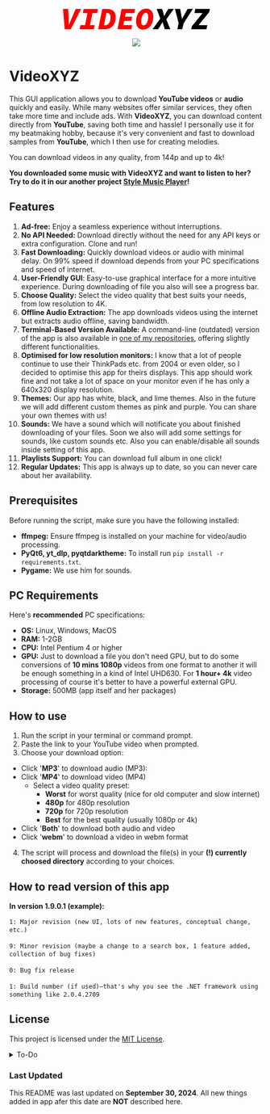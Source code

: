 <p align="center">
  <img src="VideoXYZ_logo.png" alt="App Logo"/>
</p>

<p align="center">
  <img src="https://img.shields.io/badge/LICENSE-MIT-green"/>
</p>

# VideoXYZ

This GUI application allows you to download **YouTube videos** or **audio** quickly and easily. While many websites offer similar services, they often take more time and include ads. With **VideoXYZ**, you can download content directly from **YouTube**, saving both time and hassle! I personally use it for my beatmaking hobby, because it's very convenient and fast to download samples from **YouTube**, which I then use for creating melodies.

You can download videos in any quality, from 144p and up to 4k!

**You downloaded some music with VideoXYZ and want to listen to her? Try to do it in our another project [Style Music Player](https://github.com/Vadkon07/Style_Music_Player)!**

## Features
1. **Ad-free:** Enjoy a seamless experience without interruptions.
2. **No API Needed:** Download directly without the need for any API keys or extra configuration. Clone and run!
3. **Fast Downloading:** Quickly download videos or audio with minimal delay. On 99% speed if download depends from your PC specifications and speed of internet.
4. **User-Friendly GUI**: Easy-to-use graphical interface for a more intuitive experience. During downloading of file you also will see a progress bar.
5. **Choose Quality:** Select the video quality that best suits your needs, from low resolution to 4K.
6. **Offline Audio Extraction:** The app downloads videos using the internet but extracts audio offline, saving bandwidth.
7. **Terminal-Based Version Available:** A command-line (outdated)  version of the app is also available in [one of my repositories](https://github.com/Vadkon07/YouTube_Downloader), offering slightly different functionalities.
8. **Optimised for low resolution monitors:** I know that a lot of people continue to use their ThinkPads etc. from 2004 or even older, so I decided to optimise this app for theirs displays. This app should work fine and not take a lot of space on your monitor even if he has only a 640x320 display resolution.
9. **Themes:** Our app has white, black, and lime themes. Also in the future we will add different custom themes as pink and purple. You can share your own themes with us!
10. **Sounds:** We have a sound which will notificate you about finished downloading of your files. Soon we also will add some settings for sounds, like custom sounds etc. Also you can enable/disable all sounds inside setting of this app.
11. **Playlists Support:** You can download full album in one click!
12. **Regular Updates:** This app is always up to date, so you can never care about her availability.

## Prerequisites

Before running the script, make sure you have the following installed:

- **ffmpeg:** Ensure ffmpeg is installed on your machine for video/audio processing.
- **PyQt6, yt_dlp, pyqtdarktheme:** To install run `pip install -r requirements.txt`.
- **Pygame:** We use him for sounds.

## PC Requirements

Here's **recommended** PC specifications:

- **OS:** Linux, Windows, MacOS
- **RAM:** 1-2GB
- **CPU:** Intel Pentium 4 or higher
- **GPU:** Just to download a file you don't need GPU, but to do some conversions of **10 mins 1080p** videos from one format to another it will be enough something in a kind of Intel UHD630. For **1 hour+ 4k** video processing of course it's better to have a powerful external GPU.
- **Storage:** 500MB (app itself and her packages)

## How to use

1. Run the script in your terminal or command prompt.
2. Paste the link to your YouTube video when prompted.
3. Choose your download option:
- Click '**MP3**' to download audio (MP3):
- Click '**MP4**' to download video (MP4)
    - Select a video quality preset:
        - **Worst** for worst quality (nice for old computer and slow internet)
        - **480p** for 480p resolution
        - **720p** for 720p resolution
        - **Best** for the best quality (usually 1080p or 4k)
- Click '**Both**' to download both audio and video
- Click '**webm**' to download a video in webm format

4. The script will process and download the file(s) in your **(!) currently choosed directory** according to your choices.

## How to read version of this app

**In version 1.9.0.1 (example):**

    1: Major revision (new UI, lots of new features, conceptual change, etc.)

    9: Minor revision (maybe a change to a search box, 1 feature added, collection of bug fixes)

    0: Bug fix release

    1: Build number (if used)—that's why you see the .NET framework using something like 2.0.4.2709

## License

This project is licensed under the [MIT License](./LICENSE).

<details>
	<summary>To-Do</summary>

When we will finish all these tasks - we will release version v1.0.

- [x] **Playlist Support:** Enable downloading of entire YouTube playlists.
- [x] **Better Download Indicator:** Improve the download progress indicator to be more user-friendly, and probably also hide raw output from terminal.
- [x] **More Formats:** Expand the format options beyond MP3 and MP4 to include formats like WAV, OGG, and more.
- [x] **Descriptions and questions on every page:** Like: "Choose a format".
- [x] **Fix progressbar:** Hide progressbar when he is not used.
- [ ] **Save files in folders:** App should save mp4 files in folder named "MP4 files", mp3 in "MP3 Files" etc.
- [ ] **Support developer with donation of $5**
</details>

### Last Updated
This README was last updated on **September 30, 2024**. All new things added in app afer this date are **NOT** described here.

